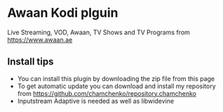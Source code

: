 # Awaan Kodi plguin

Live Streaming, VOD, Awaan, TV Shows and TV Programs from https://www.awaan.ae

## Install tips
 - You can install this plugin by downloading the zip file from this page
 - To get automatic update you can download and install my repository from https://github.com/chamchenko/repository.chamchenko
 - Inputstream Adaptive is needed as well as libwidevine 
